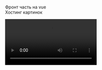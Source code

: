 Фронт часть на vue <br>
Хостинг картинок

<video src="https://github.com/JorikDura/ImageTestFront/assets/94559706/13408e29-ebb3-43bc-b1d8-795d0fed21e5"></video>
